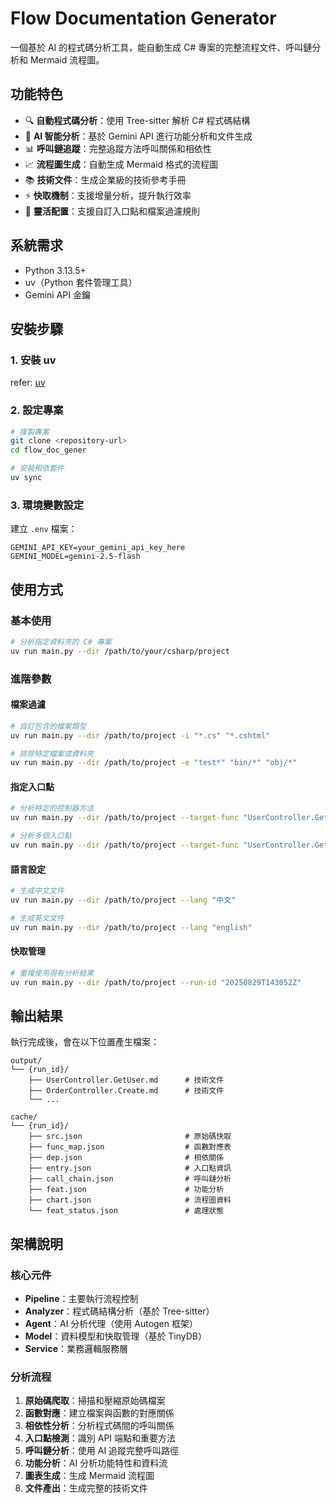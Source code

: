 # Flow Documentation Generator

一個基於 AI 的程式碼分析工具，能自動生成 C# 專案的完整流程文件、呼叫鏈分析和 Mermaid 流程圖。

## 功能特色

- 🔍 **自動程式碼分析**：使用 Tree-sitter 解析 C# 程式碼結構  
- 🤖 **AI 智能分析**：基於 Gemini API 進行功能分析和文件生成
- 📊 **呼叫鏈追蹤**：完整追蹤方法呼叫關係和相依性  
- 📈 **流程圖生成**：自動生成 Mermaid 格式的流程圖
- 📚 **技術文件**：生成企業級的技術參考手冊
- ⚡ **快取機制**：支援增量分析，提升執行效率
- 🎯 **靈活配置**：支援自訂入口點和檔案過濾規則

## 系統需求

- Python 3.13.5+
- uv（Python 套件管理工具）
- Gemini API 金鑰

## 安裝步驟

### 1. 安裝 uv
refer: [uv](https://github.com/astral-sh/uv)

### 2. 設定專案
```bash
# 複製專案
git clone <repository-url>
cd flow_doc_gener

# 安裝相依套件
uv sync
```

### 3. 環境變數設定
建立 `.env` 檔案：
```env
GEMINI_API_KEY=your_gemini_api_key_here
GEMINI_MODEL=gemini-2.5-flash
```

## 使用方式

### 基本使用
```bash
# 分析指定資料夾的 C# 專案
uv run main.py --dir /path/to/your/csharp/project
```

### 進階參數

#### 檔案過濾
```bash
# 自訂包含的檔案類型
uv run main.py --dir /path/to/project -i "*.cs" "*.cshtml"

# 排除特定檔案或資料夾  
uv run main.py --dir /path/to/project -e "test*" "bin/*" "obj/*"
```

#### 指定入口點
```bash
# 分析特定的控制器方法
uv run main.py --dir /path/to/project --target-func "UserController.GetUser"

# 分析多個入口點
uv run main.py --dir /path/to/project --target-func "UserController.GetUser" "OrderController.Create"
```

#### 語言設定
```bash
# 生成中文文件
uv run main.py --dir /path/to/project --lang "中文"

# 生成英文文件  
uv run main.py --dir /path/to/project --lang "english"
```

#### 快取管理
```bash
# 重複使用現有分析結果
uv run main.py --dir /path/to/project --run-id "20250829T143052Z"
```

## 輸出結果

執行完成後，會在以下位置產生檔案：

```
output/
└── {run_id}/
    ├── UserController.GetUser.md      # 技術文件
    ├── OrderController.Create.md      # 技術文件  
    └── ...

cache/
└── {run_id}/
    ├── src.json                       # 原始碼快取
    ├── func_map.json                  # 函數對應表
    ├── dep.json                       # 相依關係
    ├── entry.json                     # 入口點資訊
    ├── call_chain.json                # 呼叫鏈分析
    ├── feat.json                      # 功能分析
    ├── chart.json                     # 流程圖資料
    └── feat_status.json               # 處理狀態
```

## 架構說明

### 核心元件

- **Pipeline**：主要執行流程控制
- **Analyzer**：程式碼結構分析（基於 Tree-sitter）
- **Agent**：AI 分析代理（使用 Autogen 框架）  
- **Model**：資料模型和快取管理（基於 TinyDB）
- **Service**：業務邏輯服務層

### 分析流程

1. **原始碼爬取**：掃描和壓縮原始碼檔案
2. **函數對應**：建立檔案與函數的對應關係
3. **相依性分析**：分析程式碼間的呼叫關係
4. **入口點檢測**：識別 API 端點和重要方法  
5. **呼叫鏈分析**：使用 AI 追蹤完整呼叫路徑
6. **功能分析**：AI 分析功能特性和資料流
7. **圖表生成**：生成 Mermaid 流程圖
8. **文件產出**：生成完整的技術文件
